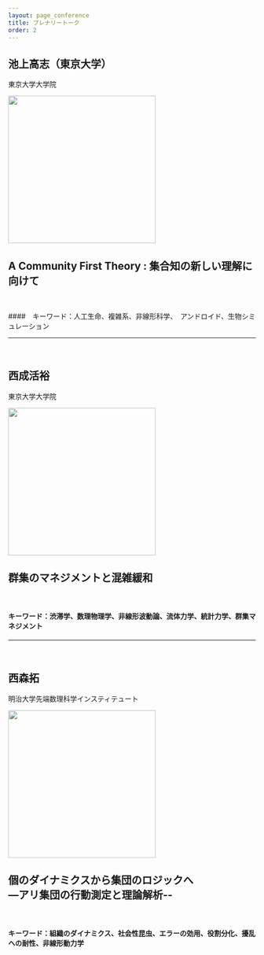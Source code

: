 ```yaml
---
layout: page_conference
title: プレナリートーク
order: 2
---
```


## 池上高志（東京大学）

東京大学大学院  

<img src="{{ site.baseurl }}/event_01/images/ikegami.jpg" width="300px">  

##  A Community First Theory :  集合知の新しい理解に向けて

<br>

####　キーワード：人工生命、複雑系、非線形科学、　アンドロイド、生物シミュレーション  

***

<br>

## 西成活裕  

東京大学大学院

<img src="{{ site.baseurl }}/event_01/images/nishinari.jpeg" width="300px">  


## 群集のマネジメントと混雑緩和

<br>

#### キーワード：渋滞学、数理物理学、非線形波動論、流体力学、統計力学、群集マネジメント  

***

<br>

## 西森拓

明治大学先端数理科学インスティテュート

<img src="{{ site.baseurl }}/event_01/images/nishimori.png" width="300px">  


## 個のダイナミクスから集団のロジックへ <br> —アリ集団の行動測定と理論解析--  

<br>

#### キーワード：組織のダイナミクス、社会性昆虫、エラーの効用、役割分化、擾乱への耐性、非線形動力学


